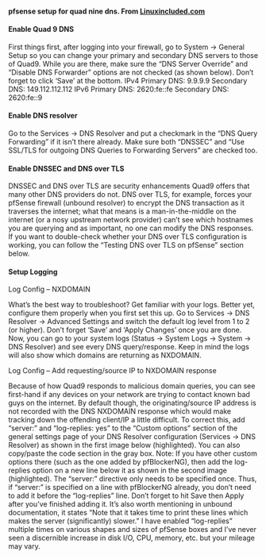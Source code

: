 #### pfsense setup for quad nine dns. From [Linuxincluded.com](https://linuxincluded.com/configuring-quad9-on-pfsense/)


#### Enable Quad 9 DNS
First things first, after logging into your firewall, go to System -> General Setup so you can change your primary and secondary DNS servers to those of Quad9. While you are there, make sure the “DNS Server Override” and “Disable DNS Forwarder” options are not checked (as shown below). Don’t forget to click ‘Save’ at the bottom.
IPv4
Primary DNS: 9.9.9.9
Secondary DNS: 149.112.112.112
IPv6
Primary DNS: 2620:fe::fe
Secondary DNS: 2620:fe::9

#### Enable DNS resolver
Go to the Services -> DNS Resolver and put a checkmark in the “DNS Query Forwarding” if it isn’t there already. Make sure both “DNSSEC” and “Use SSL/TLS for outgoing DNS Queries to Forwarding Servers” are checked too.


#### Enable DNSSEC and DNS over TLS
DNSSEC and DNS over TLS are security enhancements Quad9 offers that many other DNS providers do not. DNS over TLS, for example, forces your pfSense firewall (unbound resolver) to encrypt the DNS transaction as it traverses the internet; what that means is a man-in-the-middle on the internet (or a nosy upstream network provider) can’t see which hostnames you are querying and as important, no one can modify the DNS responses. If you want to double-check whether your DNS over TLS configuration is working, you can follow the “Testing DNS over TLS on pfSense” section below.

#### Setup Logging
Log Config – NXDOMAIN

What’s the best way to troubleshoot? Get familiar with your logs. Better yet, configure them properly when you first set this up. Go to Services -> DNS Resolver -> Advanced Settings and switch the default log level from 1 to 2 (or higher). Don’t forget ‘Save’ and ‘Apply Changes’ once you are done.
Now, you can go to your system logs (Status -> System Logs -> System -> DNS Resolver) and see every DNS query/response. Keep in mind the logs will also show which domains are returning as NXDOMAIN.

Log Config – Add requesting/source IP to NXDOMAIN response

Because of how Quad9 responds to malicious domain queries, you can see first-hand if any devices on your network are trying to contact known bad guys on the internet. By default though, the originating/source IP address is not recorded with the DNS NXDOMAIN response which would make tracking down the offending client/IP a little difficult. To correct this, add “server:” and “log-replies: yes” to the “Custom options” section of the general settings page of your DNS Resolver configuration (Services -> DNS Resolver) as shown in the first image below (highlighted). You can also copy/paste the code section in the gray box. Note: If you have other custom options there (such as the one added by pfBlockerNG), then add the log-replies option on a new line below it as shown in the second image (highlighted). The “server:” directive only needs to be specified once. Thus, if “server:” is specified on a line with pfBlockerNG already, you don’t need to add it before the “log-replies” line. Don’t forget to hit Save then Apply after you’ve finished adding it. It’s also worth mentioning in unbound documentation, it states “Note that it takes time to print these lines which makes the server (significantly) slower.” I have enabled “log-replies” multiple times on various shapes and sizes of pfSense boxes and I’ve never seen a discernible increase in disk I/O, CPU, memory, etc. but your mileage may vary.
